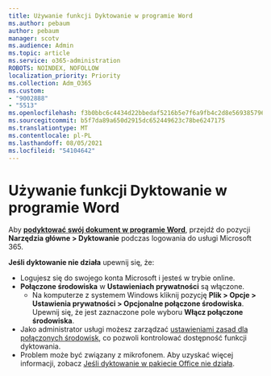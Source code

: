 ```yaml
---
title: Używanie funkcji Dyktowanie w programie Word
ms.author: pebaum
author: pebaum
manager: scotv
ms.audience: Admin
ms.topic: article
ms.service: o365-administration
ROBOTS: NOINDEX, NOFOLLOW
localization_priority: Priority
ms.collection: Adm_O365
ms.custom:
- "9002888"
- "5513"
ms.openlocfilehash: f3b0bbc6c4434d22bbedaf5216b5e7f6a9fb4c2d8e569385796e0da6732fe21a
ms.sourcegitcommit: b5f7da89a650d2915dc652449623c78be6247175
ms.translationtype: MT
ms.contentlocale: pl-PL
ms.lasthandoff: 08/05/2021
ms.locfileid: "54104642"
---
```

# <a name="use-dictation-in-word"></a>Używanie funkcji Dyktowanie w programie Word

Aby **[podyktować swój dokument w programie Word](https://support.office.com/article/dictate-your-documents-in-word-3876e05f-3fcc-418f-b8ab-db7ce0d11d3c)**, przejdź do pozycji **Narzędzia główne > Dyktowanie** podczas logowania do usługi Microsoft 365.

**Jeśli dyktowanie nie działa** upewnij się, że:

- Logujesz się do swojego konta Microsoft i jesteś w trybie online.
- **Połączone środowiska** w **Ustawieniach prywatności** są włączone. 
    - Na komputerze z systemem Windows kliknij pozycję **Plik > Opcje > Ustawienia prywatności > Opcjonalne połączone środowiska**. Upewnij się, że jest zaznaczone pole wyboru **Włącz połączone środowiska**.
- Jako administrator usługi możesz zarządzać [ustawieniami zasad dla połączonych środowisk](https://docs.microsoft.com/deployoffice/privacy/manage-privacy-controls#policy-settings-for-connected-experiences), co pozwoli kontrolować dostępność funkcji dyktowania.
- Problem może być związany z mikrofonem. Aby uzyskać więcej informacji, zobacz [Jeśli dyktowanie w pakiecie Office nie działa](https://support.office.com/article/If-dictation-in-Office-isn-t-working-3a740b4a-19d5-461c-b59a-d82172707fd4#OfficeVersion=Web).
